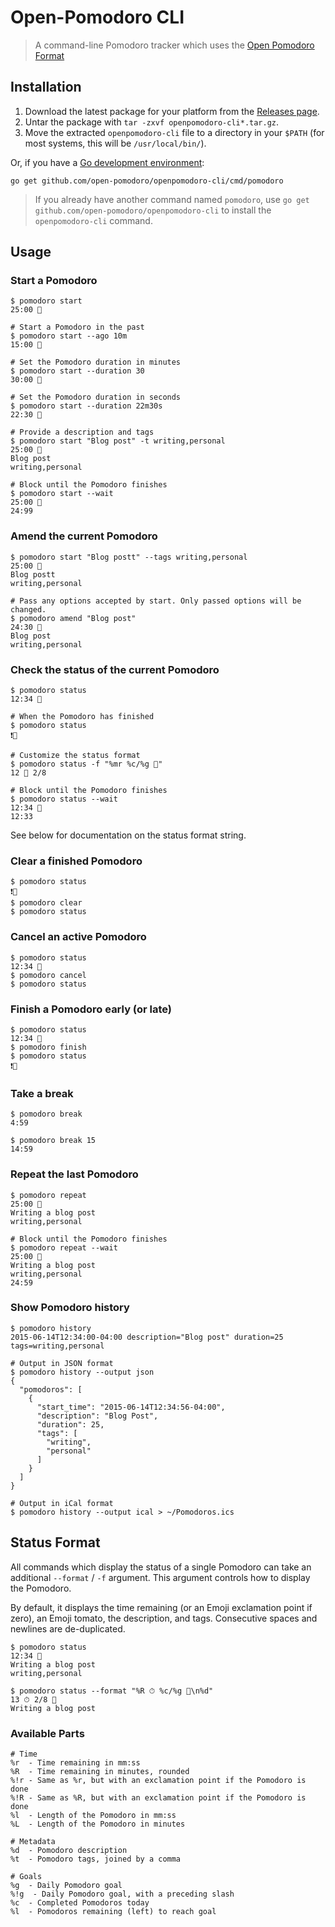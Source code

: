 # Open-Pomodoro CLI

> A command-line Pomodoro tracker which uses the [Open Pomodoro Format](https://github.com/open-pomodoro/open-pomodoro-format/blob/master/README.md)

## Installation

1. Download the latest package for your platform from the [Releases page](https://github.com/open-pomodoro/openpomodoro-cli/releases/latest).
2. Untar the package with `tar -zxvf openpomodoro-cli*.tar.gz`.
3. Move the extracted `openpomodoro-cli` file to a directory in your `$PATH` (for most systems, this will be `/usr/local/bin/`).

Or, if you have a [Go development environment](https://golang.org/doc/install):

```
go get github.com/open-pomodoro/openpomodoro-cli/cmd/pomodoro
```

> If you already have another command named `pomodoro`, use `go get github.com/open-pomodoro/openpomodoro-cli` to install the `openpomodoro-cli` command.

## Usage

### Start a Pomodoro

```
$ pomodoro start
25:00 🍅

# Start a Pomodoro in the past
$ pomodoro start --ago 10m
15:00 🍅

# Set the Pomodoro duration in minutes
$ pomodoro start --duration 30
30:00 🍅

# Set the Pomodoro duration in seconds
$ pomodoro start --duration 22m30s
22:30 🍅

# Provide a description and tags
$ pomodoro start "Blog post" -t writing,personal
25:00 🍅
Blog post
writing,personal

# Block until the Pomodoro finishes
$ pomodoro start --wait
25:00 🍅
24:99
```

### Amend the current Pomodoro

```
$ pomodoro start "Blog postt" --tags writing,personal
25:00 🍅
Blog postt
writing,personal

# Pass any options accepted by start. Only passed options will be changed.
$ pomodoro amend "Blog post"
24:30 🍅
Blog post
writing,personal
```

### Check the status of the current Pomodoro

```
$ pomodoro status
12:34 🍅

# When the Pomodoro has finished
$ pomodoro status
❗🍅

# Customize the status format
$ pomodoro status -f "%mr %c/%g 🍅"
12 🍅 2/8

# Block until the Pomodoro finishes
$ pomodoro status --wait
12:34 🍅
12:33
```

See [](#status-format) below for documentation on the status format string.

### Clear a finished Pomodoro

```
$ pomodoro status
❗🍅
$ pomodoro clear
$ pomodoro status
```

### Cancel an active Pomodoro

```
$ pomodoro status
12:34 🍅
$ pomodoro cancel
$ pomodoro status
```


### Finish a Pomodoro early (or late)

```
$ pomodoro status
12:34 🍅
$ pomodoro finish
$ pomodoro status
❗️🍅
```

### Take a break

```
$ pomodoro break
4:59

$ pomodoro break 15
14:59
```

### Repeat the last Pomodoro

```
$ pomodoro repeat
25:00 🍅
Writing a blog post
writing,personal

# Block until the Pomodoro finishes
$ pomodoro repeat --wait
25:00 🍅
Writing a blog post
writing,personal
24:59
```

### Show Pomodoro history

```
$ pomodoro history
2015-06-14T12:34:00-04:00 description="Blog post" duration=25 tags=writing,personal

# Output in JSON format
$ pomodoro history --output json
{
  "pomodoros": [
    {
      "start_time": "2015-06-14T12:34:56-04:00",
      "description": "Blog Post",
      "duration": 25,
      "tags": [
        "writing",
        "personal"
      ]
    }
  ]
}

# Output in iCal format
$ pomodoro history --output ical > ~/Pomodoros.ics
```

## Status Format

All commands which display the status of a single Pomodoro can take an additional `--format` / `-f` argument.
This argument controls how to display the Pomodoro.

By default, it displays the time remaining (or an Emoji exclamation point if zero), an Emoji tomato, the description, and tags.
Consecutive spaces and newlines are de-duplicated.

```
$ pomodoro status
12:34 🍅 
Writing a blog post
writing,personal

$ pomodoro status --format "%R ⏱ %c/%g 🍅\n%d"
13 ⏱ 2/8 🍅
Writing a blog post
```

### Available Parts

```
# Time
%r  - Time remaining in mm:ss
%R  - Time remaining in minutes, rounded
%!r - Same as %r, but with an exclamation point if the Pomodoro is done
%!R - Same as %R, but with an exclamation point if the Pomodoro is done
%l  - Length of the Pomodoro in mm:ss
%L  - Length of the Pomodoro in minutes

# Metadata
%d  - Pomodoro description
%t  - Pomodoro tags, joined by a comma

# Goals
%g  - Daily Pomodoro goal
%!g  - Daily Pomodoro goal, with a preceding slash
%c  - Completed Pomodoros today
%l  - Pomodoros remaining (left) to reach goal
```
